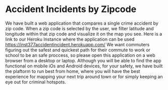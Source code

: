 # Accident Incidents by Zipcode
We have built a web application that compares a single crime accident by zip code. When a zip code is selected by the user, we filter latitude and longitude within that zip code 
and visualize it on the map you see.
Here is a link to our Heroku Instance where the application can be used https://inst377accidentincident.herokuapp.com/
We want commuters figuring out the safest and quickest path for their commute to work or school to be an safe proccess, so please open this application on a web browser from a desktop or laptop. Although you will be able to find the app functional on mobile iOs and Android devices, for your safety, we have built the plaftorm to run best from home, where you will have the best experience for mapping your next trip around town or for simply keeping an eye out for criminal hotspots. 

